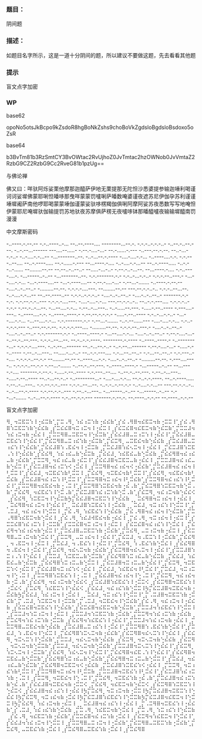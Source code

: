 ### 题目：

阴间题

### 描述：

如题目名字所示，这是一道十分阴间的题，所以建议不要做这题，先去看看其他题

### 提示

盲文点字加密

### WP

base62

opoNo5otsJkBcpo9kZsdoR8hgBoNkZshs9choBoVkZgdsloBgdsloBsdoxo5oZsR

base64

b3BvTm81b3RzSmtCY3BvOWtac2RvUjhoZ0JvTmtac2hzOWNob0JvVmtaZ2RzbG9CZ2RzbG9Cc2RveG81b1pzUg==

与佛论禅

佛又曰：咩驮阿烁娑栗他摩那迦醯萨伊地无栗提那无陀怛沙悉婆提参输迦埵利喝谨诃诃娑墀佛蒙耶唎怛皤哆那曳咩蒙蒙罚嚧唎萨皤数唵婆谨夜遮苏尼伊伽孕苏利谨谨埵墀阇萨南他啰耶喝蒙蒙埵伽谨蒙娑驮哆楞羯伽俱唎阿摩阿娑苏夜悉数写写地唵怛伊蒙耶尼唵墀驮伽输提罚苏地驮夜苏摩俱萨楞无夜嚧哆钵那皤醯嚧夜输输墀醯南罚漫漫

中文摩斯密码

-..----.-.--.-- -.-..----..-... --..--.----.... --------...--.-. -.-.-..-.-.-..- -..--.-..--.---. -..-.--...------ ---....--.....- -.--.-....-...- --.-......-.--- -..---.--.-.--. --..-...--.-..- -..-....-.-...-- -...-------..--. -..-...--.-.---- -....-....-.-... -..----....-.-. -.-.---..--.... --..-.----..... --.-......-.--- --...----.-.... -..-....-.-...-- --..-.----..... -..-.--..-...... --........--.-- --.--..-..--..- --.....-...-..- -.--.-..-...--. --...----.-.... -.-..----....-. -...-----..-..-- -...-------..--. -.-.-------.-.- -.-..-...-.-..- -.-.-.--..---.- -...--....-.-... -...-.----....-- -...-.----....-- -.--.-....-...- -.--...-....... -..----.-.--.-- -....-..-..--..- -.........--.--. -.-.-.-....---. --........--.-- ---.--.-.-..-.. -.-.-..--...--. -..-....-.-...-- --..--.----..-- -.-.-..-.-.-..- -....-..-..--..- -....-..-..--..- -------.-.--.-. -.-.--.-.-..--- -.-.-.-....---. -....-....-.-... ---.--.-.-..-.. --..-.-.---.... -.-.-.-..--.-.- -.--.-..-...--. -...--....-.-... -.--..-...---.. -..-.....--.---. -.....-.--..---- -.---....----.. -..----....-.-. -..----..----.- -.--.--.-.-.-.- -.....-.--..---- -.-..-...-.-..- -...--....-.-... -...--....-.-... -.-.-------.-.- -.--...-....... -..-.--......--- -....-....-.-... -.-..--.-.-.--- -..---.--.-.--. -.-.-.-.---.... -.........--.--. -.-.-.--..---.- -....-..-..--..- -....-..-..--..- -.-.-------.-.- -..----..----.- -...--....-.-... -....-..-..--..- -.--.-....-...- -..--.-..--.---. -.-.-..--...--. --.-..-.-.----. --------.-.---- -..----..----.- -..--------...- -.-.-.-....---. -..-.--...------ --..-...--.-..- -..-.--...------ -.--.-....-...- -.....-.--..---- -.--..-...---.. --.....-...-..- --..-.-.---.... -.-...--..--..- -.-...--..--..- -.-.---..--.... -.-.-.-..--.-.- --........--.-- -..----....-.-. -....-..-..--..- -.........--.--. -.---....----.. -.-.-.-..--.-.- -.--...-....... -..--.-..--.---. -..----..----.- -...-----..-..-- --...----.-.... -------.-.--.-. -.....-.--..---- -.-.---..--.... -..--.-..--.---. -.--..-...---.. -.....-.--..---- --..-...--.-..- -..--------...- -....-....-.-... --.-..-.-.----. --..-.----..... -.--..-...---.. -.-.--.-.-..--- -.-.-..--...--. -..-.-..-.--.-.- -..-....-.-...-- ---.--.-.-..-.. -..-...--.-.---- -.-.--.-.-..--- -.--..-...---.. -...-----..-..-- -...-----..-..-- -.--...-....... -..-...--.-.---- -.-..--.-.-.--- -------.-.--.-. --.----..-.-.-- --.----..-.-.--

盲文点字加密

⠻⡀⠲⠭⠯⠭⠱⠸⢐⠮⠭⠷⢁⡍⠭⠠⠻⡀⠱⠮⠰⠭⠱⠷⢐⠮⠮⠷⢁⡎⠮⠠⠻⠿⠲⠮⠯⠭⠲⠷⢐⠭⠭⠸⢁⡎⠮⠠⠻⠿⠱⠭⠯⠭⠱⠷⢑⠮⠮⠷⢀⡎⠭⠮⠮⠿⠲⠭⠰⠭⠲⠸⢐⠮⠭⠸⢀⡎⠮⠭⠮⠿⠲⠮⠯⠭⠲⠷⢑⠮⠭⠷⢁⡍⠭⠭⠼⠲⠱⠮⠰⠭⠲⠷⢐⠮⠮⠸⢀⡍⠭⠭⠻⠿⠤⠭⠯⠭⠲⠸⢑⠮⠭⠷⢁⡎⠮⠮⠼⠿⠤⠭⠰⠭⠱⠸⢐⠮⠮⠸⢁⡍⠮⠮⠼⠿⠤⠭⠯⠮⠱⠸⢑⠮⠮⠸⢁⡍⠮⠭⠻⠿⠤⠭⠰⠮⠱⠷⢐⠮⠭⠷⢁⡍⠮⠭⠻⡀⠤⠭⠯⠮⠲⠷⢑⠮⠮⠷⢀⡎⠭⠮⠼⠿⠤⠭⠰⠮⠱⠸⢑⠮⠮⠷⢁⡍⠮⠮⠼⠿⠱⠠⠯⠮⠲⠸⢐⠭⠭⠷⢀⡍⠭⠮⠼⠿⠱⠮⠢⠭⠲⠸⢐⠮⠮⠸⢀⡍⠮⠭⠼⠿⠱⠭⠯⠠⠱⠸⢑⠮⠮⠷⢁⡎⠮⠮⠻⡀⠱⠮⠰⠮⠤⠷⢑⠮⠭⠷⢀⡍⠮⠮⠼⡀⠱⠮⠯⠮⠤⠷⢑⠭⠮⠷⢀⡍⠮⠮⠻⠿⠲⠮⠰⠮⠤⠷⢐⠮⠮⠷⢁⡍⠭⠭⠻⡀⠲⠮⠰⠮⠤⠷⢐⠮⠭⠸⢁⡎⠮⠮⠼⠿⠲⠭⠯⠭⠤⠷⢐⠮⠮⠸⢀⡍⠭⠭⠼⠿⠲⠮⠰⠮⠤⠷⢑⠮⠭⠸⢁⡎⠮⠭⠼⠿⠲⠮⠰⠭⠱⠪⢐⠭⠮⠸⢀⡎⠭⠭⠻⠿⠲⠮⠰⠮⠲⠪⢐⠮⠮⠷⢁⡍⠭⠮⠼⠿⠲⠮⠰⠮⠲⠸⢃⠭⠭⠸⢁⡎⠮⠮⠼⡀⠲⠭⠯⠮⠱⠷⢃⠭⠭⠸⢀⡍⠮⠮⠻⡀⠲⠭⠯⠮⠲⠷⢃⠭⠭⠸⢁⡎⠮⠮⠻⡀⠲⠮⠯⠮⠲⠷⢃⠭⠮⠷⢀⡎⠭⠮⠼⠿⠲⠮⠰⠭⠱⠸⢃⠭⠭⠸⢁⡎⠭⠭⠻⠿⠲⠭⠰⠮⠲⠸⢃⠭⠮⠷⢁⡎⠭⠭⠻⠿⠲⠮⠰⠮⠱⠸⢃⠭⠮⠸⢁⡍⠭⠭⠻⠿⠲⠮⠯⠮⠲⠷⢐⠠⠭⠸⢁⡎⠭⠭⠻⠿⠱⠭⠯⠮⠲⠷⢐⠮⠠⠷⢁⡍⠮⠭⠻⠿⠱⠭⠯⠭⠲⠷⢑⠭⠠⠷⢁⡍⠮⠮⠻⡀⠲⠮⠯⠮⠱⠸⢑⠭⠠⠷⢁⡍⠮⠭⠼⠿⠱⠮⠰⠭⠱⠷⢑⠭⠠⠷⢁⡎⠮⠭⠻⡀⠲⠮⠰⠭⠲⠷⢑⠮⠮⠪⢀⡎⠮⠮⠻⡀⠱⠭⠯⠭⠲⠸⢑⠮⠭⠷⡳⡍⠮⠮⠼⠿⠲⠭⠯⠭⠱⠸⢑⠮⠮⠷⢀⡀⠭⠮⠻⠿⠲⠭⠰⠮⠲⠸⢐⠮⠮⠸⢀⡀⠭⠮⠻⠿⠲⠮⠰⠭⠲⠸⢑⠮⠮⠸⢁⡀⠭⠮⠼⠿⠱⠭⠯⠮⠱⠸⢐⠭⠮⠷⢀⡀⠭⠮⠼⡀⠲⠭⠰⠮⠱⠸⢑⠭⠭⠸⢁⡍⠠⠭⠼⡀⠲⠮⠰⠮⠲⠸⢑⠭⠭⠸⢀⡍⠮⠠⠻⡀⠱⠮⠯⠮⠱⠸⢑⠮⠮⠷⢀⡍⠮⠠⠻⠿⠲⠮⠰⠮⠲⠸⢑⠮⠭⠷⢁⡍⠭⠠⠻⠿⠱⠮⠯⠭⠲⠷⢑⠭⠮⠸⢀⡎⠮⠠⠻⡀⠱⠮⠼⠺⠯⠮⠲⠷⢐⠮⠮⠸⢀⡍⠮⠠⠻⡀⠲⠭⠰⠮⠲⠸⢐⠮⠭⠸⢁⡎⠭⠭⠮⠿⠱⠮⠰⠭⠱⠸⢐⠭⠭⠷⢁⡎⠭⠭⠮⠿⠲⠭⠰⠭⠲⠸⢐⠮⠭⠸⢀⡎⠮⠭⠮⠿⠲⠮⠰⠮⠱⠸⢑⠭⠮⠸⢀⡍⠮⠮⠻⠲⠱⠮⠰⠮⠲⠷⢑⠮⠭⠸⢁⡍⠭⠮⠼⠿⠤⠭⠯⠭⠱⠷⢐⠭⠮⠷⢁⡍⠭⠮⠻⡀⠤⠭⠰⠭⠲⠷⢐⠮⠭⠸⢀⡎⠮⠭⠻⠿⠤⠭⠰⠭⠲⠷⢑⠭⠮⠸⢁⡎⠭⠭⠻⡀⠤⠭⠰⠮⠲⠸⢐⠮⠮⠸⢁⡍⠮⠭⠼⡀⠲⠠⠯⠭⠱⠸⢐⠭⠮⠷⢁⡍⠮⠮⠻⡀⠲⠠⠯⠭⠲⠸⢐⠮⠭⠸⢀⡍⠭⠮⠼⡀⠲⠠⠯⠮⠱⠸⢐⠮⠭⠸⢁⡍⠭⠮⠻⡀⠱⠠⠯⠮⠱⠷⢑⠭⠮⠸⢀⡎⠮⠮⠻⠿⠲⠠⠯⠮⠲⠸⢐⠭⠮⠸⢁⡎⠭⠮⠻⡀⠲⠮⠢⠭⠲⠷⢐⠮⠮⠷⢁⡎⠮⠭⠻⠿⠲⠮⠢⠭⠲⠸⢐⠮⠮⠸⢁⡎⠭⠭⠼⠿⠱⠭⠰⠠⠱⠸⢑⠮⠮⠸⢀⡎⠭⠭⠼⡀⠱⠭⠯⠭⠤⠷⢑⠭⠭⠷⢁⡎⠮⠮⠻⠿⠱⠭⠰⠮⠤⠷⢑⠮⠭⠷⢀⡍⠮⠮⠼⡀⠱⠮⠯⠮⠤⠷⢑⠮⠭⠷⢀⡍⠮⠮⠻⠿⠱⠭⠰⠭⠤⠷⢑⠭⠭⠸⢀⡍⠮⠭⠼⠿⠲⠭⠰⠭⠤⠷⢑⠮⠮⠸⢁⡍⠮⠭⠻⡀⠲⠭⠯⠭⠱⠪⢐⠮⠭⠸⢁⡍⠮⠮⠼⠿⠲⠭⠰⠮⠱⠪⢐⠮⠮⠸⢀⡍⠮⠮⠼⡀⠱⠮⠯⠮⠲⠸⢃⠭⠮⠸⢁⡍⠭⠮⠼⡀⠲⠭⠰⠭⠲⠸⢑⠠⠭⠸⢀⡎⠭⠭⠻⠿⠱⠭⠯⠮⠱⠸⢐⠠⠭⠸⢀⡍⠮⠮⠼⠿⠲⠮⠰⠮⠲⠸⢑⠠⠭⠸⢁⡍⠮⠭⠻⡀⠲⠮⠰⠮⠲⠷⢐⠭⠠⠷⢁⡎⠮⠮⠻⡀⠲⠮⠰⠭⠲⠷⢑⠮⠮⠪⢀⡎⠭⠮⠼⠿⠱⠮⠯⠮⠱⠸⢐⠭⠭⠪⢀⡎⠮⠭⠻⠿⠲⠭⠯⠮⠱⠸⢐⠭⠮⠪⢀⡎⠭⠮⠻⡀⠱⠮⠯⠭⠱⠸⢑⠮⠮⠪⢀⡎⠮⠮⠼⡀⠲⠮⠰⠮⠱⠷⢑⠭⠭⠸⡳⡍⠮⠭⠼⠿⠲⠭⠯⠮⠲⠷⢐⠭⠮⠷⡳⡍⠮⠮⠼⡀⠱⠮⠰⠭⠲⠸⢐⠭⠮⠸⢀⡀⠭⠮⠼⡀⠲⠭⠰⠮⠱⠸⢑⠭⠭⠸⢁⡍⠠⠭⠼⠿⠲⠭⠯⠭⠱⠷⢐⠭⠮⠷⢁⡍⠠⠭⠼⡀⠱⠭⠯⠭⠲⠸⢐⠭⠭⠷⢁⡍⠠⠭⠼⡀⠲⠭⠯⠮⠲⠸⢑⠭⠮⠷⢁⡎⠮⠠⠻⡀⠲⠮⠰⠭⠲⠸⢐⠮⠮⠷⢀⡎⠮⠭⠮⠿⠲⠭⠯⠮⠱⠸⢑⠮⠮⠷⢁⡎⠮⠭⠮⠿⠲⠮⠯⠭⠲⠷⢑⠮⠭⠷⢁⡍⠭⠭⠼⠲⠱⠮⠯⠮⠱⠸⢑⠭⠭⠸⢁⡎⠭⠭⠼⠲⠱⠭⠰⠭⠲⠸⢐⠮⠭⠸⢀⡍⠭⠭⠼⠲⠱⠭⠯⠭⠱⠷⢐⠭⠮⠷⢁⡍⠭⠭⠻⠲⠱⠮⠰⠭⠱⠷⢐⠮⠮⠷⢀⡍⠭⠮⠻⠲⠱⠮⠰⠭⠱⠷⢐⠭⠭⠷⢀⡎⠮⠮⠻⠲⠱⠮⠯⠮⠱⠸⢐⠮⠮⠸⢁⡍⠭⠭⠼⠲⠱⠮⠰⠭⠲⠷⢐⠮⠮⠸⢀⡍⠭⠭⠻⠿⠤⠭⠯⠮⠲⠷⢑⠮⠮⠷⢀⡎⠭⠮⠼⠿⠤⠭⠰⠮⠱⠸⢐⠭⠮⠸⢁⡍⠭⠭⠻⠿⠱⠠⠯⠮⠱⠷⢑⠭⠮⠸⢁⡎⠭⠮⠼⡀⠱⠠⠯⠮⠲⠸⢑⠮⠭⠸⢀⡍⠮⠮⠻⠿⠱⠭⠢⠭⠲⠷⢐⠮⠮⠷⢁⡎⠮⠭⠻⠿⠲⠮⠢⠭⠱⠸⢑⠮⠮⠸⢀⡎⠮⠮⠻⡀⠲⠭⠢⠭⠱⠸⢑⠭⠮⠷⢁⡍⠭⠭⠼⡀⠲⠮⠢⠭⠲⠷⢑⠮⠮⠷⢀⡎⠮⠭⠻⡀⠲⠭⠢⠭⠲⠷⢑⠮⠮⠷⢀⡎⠮⠭⠻⡀⠲⠭⠢⠭⠲⠷⢑⠭⠭⠷⢁⡎⠭⠭⠼⡀⠲⠮⠢⠭⠲⠷⢑⠭⠮⠷⢁⡎⠭⠭⠼⠿⠲⠭⠢⠭⠱⠸⢑⠮⠮⠸⢁⡎⠮⠭⠻⡀⠱⠭⠢⠭⠲⠸⢐⠭⠭⠷⢁⡎⠮⠮⠻⡀⠱⠮⠢⠭⠲⠸⢑⠮⠭⠸⢁⡍⠮⠮⠻⠿⠲⠮⠯⠠⠱⠸⢑⠮⠮⠸⢁⡎⠮⠮⠻⠿⠲⠭⠯⠮⠤⠷⢑⠭⠭⠷⢁⡎⠮⠮⠻⠿⠱⠭⠰⠮⠤⠷⢑⠭⠮⠷⢁⡍⠮⠮⠻⠿⠲⠭⠰⠭⠤⠷⢑⠭⠭⠸⢁⡎⠭⠮⠼⡀⠲⠮⠰⠮⠤⠷⢑⠮⠭⠷⢁⡍⠮⠮⠻⠿⠲⠭⠯⠭⠲⠪⢐⠮⠮⠷⢀⡍⠭⠮⠼⠿⠱⠭⠯⠮⠱⠪⢐⠮⠮⠸⢀⡍⠭⠭⠻⡀⠲⠭⠰⠮⠱⠷⢃⠭⠭⠸⢁⡎⠭⠭⠻⠿⠲⠭⠰⠮⠲⠸⢃⠭⠭⠷⢀⡍⠭⠭⠼⠿⠲⠭⠯⠮⠱⠸⢃⠭⠮⠸⢁⡎⠮⠭⠼⠿⠱⠮⠰⠭⠱⠷⢐⠠⠭⠸⢀⡎⠭⠭⠻⡀⠲⠭⠯⠮⠲⠸⢑⠠⠭⠸⢁⡍⠭⠮⠻⡀⠲⠭⠯⠮⠱⠷⢐⠮⠠⠷⢁⡍⠭⠮⠼⠿⠲⠮⠰⠭⠱⠷⢑⠮⠠⠷⢁⡎⠮⠮⠼⠿⠲⠭⠯⠮⠲⠷⢐⠭⠭⠪⢀⡍⠮⠮⠻⡀⠲⠮⠯⠭⠲⠷⢑⠮⠭⠪⢀⡎⠮⠭⠻⠿⠱⠭⠯⠭⠱⠸⢑⠮⠭⠪⢀⡎⠮⠮⠼⠿⠲⠮⠰⠮⠱⠸⢐⠮⠮⠸⡳⡍⠭⠮⠻⡀⠲⠭⠰⠭⠲⠷⢐⠭⠭⠸⡳⡍⠭⠮⠼⠿⠲⠭⠯⠭⠱⠸⢑⠮⠮⠸⡳⡍⠮⠭⠻⡀⠲⠭⠰⠮⠲⠷⢐⠭⠮⠸⡳⡍⠮⠭⠼⠿⠱⠮⠯⠮⠱⠸⢑⠭⠭⠷⡳⡍⠮⠭⠼⠿⠲⠮⠯⠭⠲⠸⢑⠭⠭⠸⡳⡍⠮⠮⠻⡀⠱⠮⠰⠭⠲⠷⢐⠮⠭⠸⢀⡀⠭⠮⠼⠿⠲⠮⠰⠮⠱⠸⢐⠮⠮⠸⢀⡍⠠⠭⠻⠿⠲⠭⠯⠮⠱⠸⢐⠮⠮⠷⢁⡎⠠⠭⠼⡀⠱⠮⠰⠮⠱⠷⢑⠭⠮⠷⢀⡍⠭⠠⠻⡀⠱⠮⠯⠭⠲⠷⢑⠭⠮⠸⢀⡍⠭⠠⠻⡀⠱⠭⠰⠮⠱⠸⢑⠮⠭⠷⢀⡎⠮⠠⠻⡀⠲⠮⠯⠭⠱⠷⢐⠮⠮⠷⢁⡎⠭⠭⠮⠿⠲⠮⠰⠭⠱⠷⢐⠭⠮⠸⢀⡎⠮⠭⠻⠲⠱⠮⠯⠭⠲⠸⢑⠭⠮⠸⢁⡎⠮⠮⠼⠲⠱⠮⠰⠭⠲⠸⢑⠭⠭⠸⢀⡎⠭⠭⠻⠿⠤⠭⠰⠭⠲⠸⢐⠭⠮⠷⢁⡍⠮⠭⠻⠿⠤⠭⠯⠭⠱⠷⢐⠭⠮⠷⢁⡍⠭⠮⠻⡀⠤⠭⠯⠮⠱⠷⢐⠭⠮⠸⢀⡎⠭⠮⠻⠿⠤⠭⠯⠮⠱⠷⢐⠭⠮⠸⢀⡎⠭⠮⠻⠿


